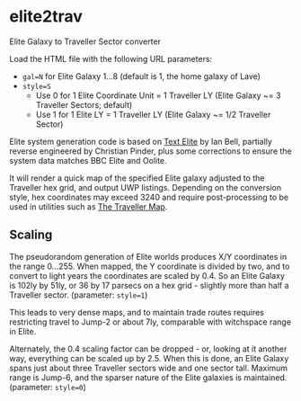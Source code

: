 # elite2trav
Elite Galaxy to Traveller Sector converter

Load the HTML file with the following URL parameters:

* `gal=N`    for Elite Galaxy 1...8 (default is 1, the home galaxy of Lave)
* `style=S`
  * Use 0 for 1 Elite Coordinate Unit = 1 Traveller LY (Elite Galaxy ~= 3 Traveller Sectors; default)
  * Use 1 for 1 Elite LY = 1 Traveller LY (Elite Galaxy ~= 1/2 Traveller Sector)

Elite system generation code is based on [Text
Elite](http://www.iancgbell.clara.net/elite/text/index.htm) by Ian
Bell, partially reverse engineered by Christian Pinder, plus some
corrections to ensure the system data matches BBC Elite and Oolite.

It will render a quick map of the specified Elite galaxy adjusted to
the Traveller hex grid, and output UWP listings. Depending on the
conversion style, hex coordinates may exceed 3240 and require
post-processing to be used in utilities such as [The Traveller
Map](http://travellermap.com).

## Scaling

The pseudorandom generation of Elite worlds produces X/Y coordinates
in the range 0...255. When mapped, the Y coordinate is divided by two,
and to convert to light years the coordinates are scaled by 0.4. So an
Elite Galaxy is 102ly by 51ly, or 36 by 17 parsecs on a hex grid -
slightly more than half a Traveller sector. (parameter: `style=1`)

This leads to very dense maps, and to maintain trade routes requires
restricting travel to Jump-2 or about 7ly, comparable with witchspace
range in Elite.

Alternately, the 0.4 scaling factor can be dropped - or, looking at it
another way, everything can be scaled up by 2.5. When this is done, an
Elite Galaxy spans just about three Traveller sectors wide and one
sector tall. Maximum range is Jump-6, and the sparser nature of the
Elite galaxies is maintained. (parameter: `style=0`)
